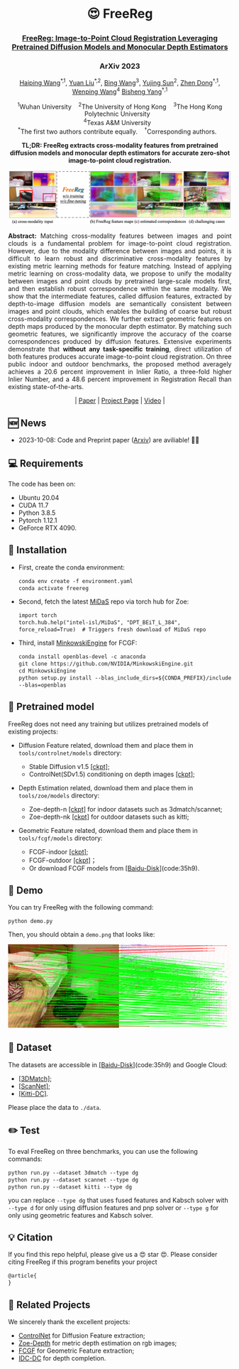 <h1 align="center"> <p>😍 FreeReg</p></h1>
<h3 align="center">
<a href="" target="_blank">FreeReg: Image-to-Point Cloud Registration Leveraging Pretrained Diffusion Models and Monocular Depth Estimators</a>
</h3>

<h3 align="center">
ArXiv 2023
</h3>

<p align="center">
<a href="https://hpwang-whu.github.io/" target="_blank">Haiping Wang</a><sup>*,1</sup>, 
<a href="https://liuyuan-pal.github.io/" target="_blank">Yuan Liu</a><sup>*,2</sup>,
<a href="http://www.cs.ox.ac.uk/people/bing.wang/" target="_blank">Bing Wang</a><sup>3</sup>,
<a href="https://yujingsun.github.io/" target="_blank">Yujing Sun</a><sup>2</sup>,
<a href="https://dongzhenwhu.github.io/" target="_blank">Zhen Dong</a><sup>&dagger;,1</sup>, 
<a href="https://www.cs.hku.hk/people/academic-staff/wenping" target="_blank">Wenping Wang</a><sup>4</sup>
<a href="https://scholar.google.com/citations?hl=zh-CN&user=DZsF2oIAAAAJ" target="_blank">Bisheng Yang</a><sup>&dagger;,1</sup> <br>
</p>

<p align="center">
<sup>1</sup>Wuhan University &nbsp;&nbsp; 
<sup>2</sup>The University of Hong Kong &nbsp;&nbsp; 
<sup>3</sup>The Hong Kong Polytechnic University &nbsp;&nbsp; <br>
<sup>4</sup>Texas A&M University &nbsp;&nbsp; <br>
<sup>*</sup>The first two authors contribute equally. &nbsp;&nbsp; 
<sup>&dagger;</sup>Corresponding authors. &nbsp;&nbsp; 
</p>

<p align="center">
<strong>TL;DR: FreeReg extracts cross-modality features from pretrained diffusion models and monocular depth estimators for accurate zero-shot image-to-point cloud registration.</strong>
</p>
<img src="utils/media/teaser.png" alt="Network" style="zoom:50%;">

<p align="justify">
<strong>Abstract:</strong> Matching cross-modality features between images and point clouds is a fundamental problem for image-to-point cloud registration. However, due to the modality difference between images and points, it is difficult to learn robust and discriminative cross-modality features by existing metric learning methods for feature matching. Instead of applying metric learning on cross-modality data, we propose to unify the modality between images and point clouds by pretrained large-scale models first, and then establish robust correspondence within the same modality. We show that the intermediate features, called diffusion features, extracted by depth-to-image diffusion models are semantically consistent between images and point clouds, which enables the building of coarse but robust cross-modality correspondences. We further extract geometric features on depth maps produced by the monocular depth estimator. By matching such geometric features, we significantly improve the accuracy of the coarse correspondences produced by diffusion features. Extensive experiments demonstrate that <strong>without any task-specific training</strong>, direct utilization of both features produces accurate image-to-point cloud registration. On three public indoor and outdoor benchmarks, the proposed method averagely achieves a 20.6 percent improvement in Inlier Ratio, a three-fold higher Inlier Number, and a 48.6 percent improvement in Registration Recall than existing state-of-the-arts.
</p>

<p align="center">
 | 
<a href="" target="_blank">Paper</a> | 
<a href="https://hpwang-whu.github.io/FreeRegi2p/" target="_blank">Project Page</a> | 
<a href="" target="_blank">Video</a>
 | 
</p>

## 🆕 News
- 2023-10-08: Code and Preprint paper ([Arxiv]()) are aviliable! 🎉🎉

## 💻 Requirements
The code has been on:
- Ubuntu 20.04
- CUDA 11.7
- Python 3.8.5
- Pytorch 1.12.1
- GeForce RTX 4090.

## 🔧 Installation
- First, create the conda environment:
  ```
  conda env create -f environment.yaml
  conda activate freereg
  ```
- Second, fetch the latest [MiDaS](https://github.com/isl-org/MiDaS) repo via torch hub for Zoe:
  ```
  import torch
  torch.hub.help("intel-isl/MiDaS", "DPT_BEiT_L_384", force_reload=True)  # Triggers fresh download of MiDaS repo
  ```
- Third, install [MinkowskiEngine](https://github.com/NVIDIA/MinkowskiEngine) for FCGF:
  ```
  conda install openblas-devel -c anaconda
  git clone https://github.com/NVIDIA/MinkowskiEngine.git
  cd MinkowskiEngine
  python setup.py install --blas_include_dirs=${CONDA_PREFIX}/include --blas=openblas
  ```

## 🚅 Pretrained model
FreeReg does not need any training but utilizes pretrained models of existing projects:

- Diffusion Feature related, download them and place them in ```tools/controlnet/models``` directory: 
  - Stable Diffusion v1.5 [[ckpt]](https://huggingface.co/runwayml/stable-diffusion-v1-5/blob/main/v1-5-pruned.ckpt);
  - ControlNet(SDv1.5) conditioning on depth images [[ckpt]](https://huggingface.co/lllyasviel/ControlNet-v1-1/blob/main/control_v11f1p_sd15_depth.pth);

- Depth Estimation related, download them and place them in ```tools/zoe/models``` directory:
  - Zoe-depth-n [[ckpt]](https://github.com/isl-org/ZoeDepth/releases/download/v1.0/ZoeD_M12_N.pt) for indoor datasets such as 3dmatch/scannet;
  - Zoe-depth-nk [[ckpt]](https://github.com/isl-org/ZoeDepth/releases/download/v1.0/ZoeD_M12_NK.pt) for outdoor datasets such as kitti;

- Geometric Feature related, download them and place them in ```tools/fcgf/models``` directory:
  - FCGF-indoor [[ckpt]](https://drive.google.com/file/d/1cLFlKC_novdwFbxk6dtLlqOUlmynV7jc/view?usp=sharing);
  - FCGF-outdoor [[ckpt]](https://drive.google.com/file/d/1D6mKqzGqg9seeU3s2QJ7MEgHJPKxNo8F/view?usp=sharing)；
  - Or download FCGF models from [[Baidu-Disk]](https://pan.baidu.com/s/16-6osDbN8EaWRgT1dvUiQg)(code:35h9).

## 🔦 Demo
You can try FreeReg with the following command:
```
python demo.py
```
Then, you should obtain a ```demo.png``` that looks like:

<img src="utils/media/demo.png" alt="demo" style="zoom:50%;">

## 💾 Dataset 
The datasets are accessible in [[Baidu-Disk]](https://pan.baidu.com/s/16-6osDbN8EaWRgT1dvUiQg)(code:35h9) and Google Cloud:

- [[3DMatch]](https://drive.google.com/file/d/1tSTlYFou6UEKR_UJa0Qm0Dy6foW4ubIs/view?usp=sharing);
- [[ScanNet]](https://drive.google.com/file/d/1wSoPzuAIZ3DFU1Gk2wcREXQG3jd9PW7s/view?usp=sharing);
- [[Kitti-DC]](https://drive.google.com/file/d/1c1TcUV2fMmXKK_vyZstVLD9J4-pCVCRu/view?usp=sharing).

Please place the data to ```./data```.

## ✏️ Test
To eval FreeReg on three benchmarks, you can use the following commands:
```
python run.py --dataset 3dmatch --type dg
python run.py --dataset scannet --type dg
python run.py --dataset kitti --type dg
```
you can replace ```--type dg``` that uses fused features and Kabsch solver with ```--type d``` for only using diffusion features and pnp solver or ```--type g``` for only using geometric features and Kabsch solver.

## 💡 Citation
If you find this repo helpful, please give us a 😍 star 😍.
Please consider citing FreeReg if this program benefits your project
```
@article{
}
```

## 🔗 Related Projects
We sincerely thank the excellent projects:
- [ControlNet](https://github.com/lllyasviel/ControlNet) for Diffusion Feature extraction;
- [Zoe-Depth](https://github.com/isl-org/ZoeDepth) for metric depth estimation on rgb images;
- [FCGF](https://github.com/chrischoy/FCGF) for Geometric Feature extraction;
- [IDC-DC](https://github.com/kujason/ip_basic) for depth completion.